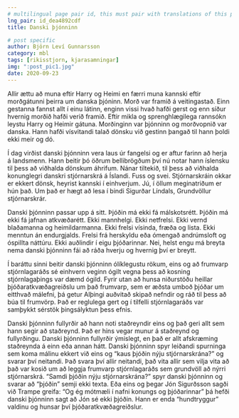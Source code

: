 ```yaml
---
# multilingual page pair id, this must pair with translations of this page. (This name must be unique)
lng_pair: id_dea4892cdf
title: Danski þjónninn

# post specific
author: Björn Leví Gunnarsson
category: mbl
tags: [rikisstjorn, kjarasamningar]
img: ":post_pic1.jpg"
date: 2020-09-23
---
```


Allir ættu að muna eftir Harry og Heimi en færri muna kannski eftir morðgátunni þeirra um danska þjóninn. Morð var framið á veitingastað. Einn gestanna fannst allt í einu látinn, enginn vissi hvað hafði gerst og enn síður hvernig morðið hafði verið framið. Eftir mikla og sprenghlægilega rannsókn leystu Harry og Heimir gátuna. Morðinginn var þjónninn og morðvopnið var danska. Hann hafði vísvitandi talað dönsku við gestinn þangað til hann þoldi ekki meir og dó. 

Í dag virðist danski þjónninn vera laus úr fangelsi og er aftur farinn að herja á landsmenn. Hann beitir þó öðrum bellibrögðum því nú notar hann íslensku til þess að viðhalda dönskum áhrifum. Nánar tiltekið, til þess að viðhalda konunglegri danskri stjórnarskrá á Íslandi. Fuss og svei. Stjórnarskráin okkar er ekkert dönsk, heyrist kannski í einhverjum. Jú, í öllum meginatriðum er hún það. Um það er hægt að lesa í bindi Sigurðar Líndals, Grundvöllur stjórnarskrár. 

Danski þjónninn passar upp á sitt. Þjóðin má ekki fá málskotsrétt. Þjóðin má ekki fá jafnan atkvæðarétt. Ekki mannhelgi. Ekki netfrelsi. Ekki vernd blaðamanna og heimildarmanna. Ekki frelsi vísinda, fræða og lista. Ekki menntun án endurgjalds. Frelsi frá herskyldu eða ómengað andrúmsloft og óspillta náttúru. Ekki auðlindir í eigu þjóðarinnar. Nei, helst engu má breyta nema danski þjónninn fái að ráða hverju og hvernig því er breytt.

Í baráttu sinni beitir danski þjónninn ólíklegustu rökum, eins og að frumvarp stjórnlagaráðs sé einhvern veginn ógilt vegna þess að kosning stjórnlagaþings var dæmd ógild. Fyrir utan að hunsa niðurstöðu heillar þjóðaratkvæðagreiðslu um það frumvarp, sem er æðsta umboð þjóðar um eitthvað málefni, þá getur Alþingi auðvitað skipað nefndir og ráð til þess að búa til frumvörp. Það er reglulega gert og í tilfelli stjórnlagaráðs var samþykkt sérstök þingsályktun þess efnis.

Danski þjónninn fullyrðir að hann noti staðreyndir eins og það geri allt sem hann segir að staðreynd. Það er hins vegar munur á staðreynd og fullyrðingu. Danski þjónninn fullyrðir ýmislegt, en það er allt afskræming staðreynda á einn eða annan hátt. Danski þjónninn spyr leiðandi spurninga sem koma málinu ekkert við eins og “kaus þjóðin nýju stjórnarskrána?” og svarar því neitandi. Það svara því allir neitandi, það vita allir sem vilja vita að það var kosið um að leggja frumvarp stjórnlagaráðs sem grundvöll að nýrri stjórnarskrá. “Samdi þjóðin nýju stjórnarskrána?” spyr danski þjónninn og svarar að “þjóðin” semji ekki texta. Eða eins og þegar Jón Sigurðsson sagði við Trampe greifa: “Og ég mótmæli í nafni konungs og þjóðarinnar”  þá hefði danski þjónninn sagt að Jón sé ekki þjóðin. Hann er enda “hundtryggur” valdinu og hunsar því þjóðaratkvæðagreiðslur.


